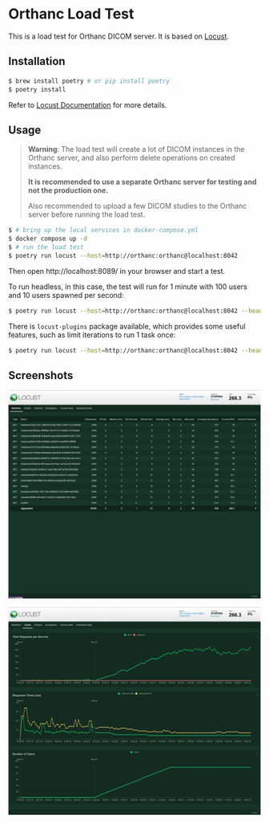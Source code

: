 Orthanc Load Test
=================

This is a load test for Orthanc DICOM server. It is based on [Locust](http://locust.io/).

## Installation

```bash
$ brew install poetry # or pip install poetry
$ poetry install
```

Refer to [Locust Documentation](http://docs.locust.io/en/latest/installation.html) for more details.

## Usage

> **Warning**: The load test will create a lot of DICOM instances in the Orthanc server, and also perform delete operations on created instances.
>
> **It is recommended to use a separate Orthanc server for testing and not the production one.**
>
> Also recommended to upload a few DICOM studies to the Orthanc server before running the load test.

```bash
$ # bring up the local services in docker-compose.yml
$ docker compose up -d
$ # run the load test
$ poetry run locust --host=http://orthanc:orthanc@localhost:8042
```

Then open http://localhost:8089/ in your browser and start a test.

To run headless, in this case, the test will run for 1 minute with 100 users and 10 users spawned per second:

```bash
$ poetry run locust --host=http://orthanc:orthanc@localhost:8042 --headless -u 100 -r 10 -t 1m
```

There is `locust-plugins` package available, which provides some useful features, such as limit iterations to run 1 task once:

```bash
$ poetry run locust --host=http://orthanc:orthanc@localhost:8042 --headless -u 1 -i 1
```


## Screenshots

![Screenshot](docs/statistics.png)

![Screenshot](docs/charts.png)


